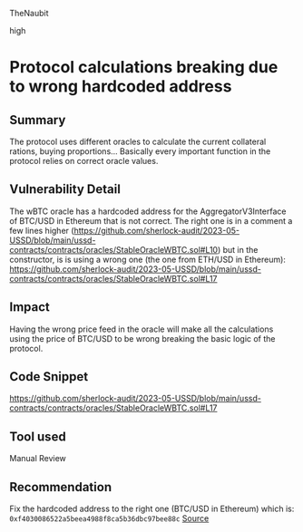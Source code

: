 TheNaubit

high

# Protocol calculations breaking due to wrong hardcoded address

## Summary
The protocol uses different oracles to calculate the current collateral rations, buying proportions... Basically every important function in the protocol relies on correct oracle values.

## Vulnerability Detail
The wBTC oracle has a hardcoded address for the AggregatorV3Interface of BTC/USD in Ethereum that is not correct. The right one is in a comment a few lines higher (https://github.com/sherlock-audit/2023-05-USSD/blob/main/ussd-contracts/contracts/oracles/StableOracleWBTC.sol#L10) but in the constructor, is is using a wrong one (the one from ETH/USD in Ethereum):
https://github.com/sherlock-audit/2023-05-USSD/blob/main/ussd-contracts/contracts/oracles/StableOracleWBTC.sol#L17

## Impact
Having the wrong price feed in the oracle will make all the calculations using the price of BTC/USD to be wrong breaking the basic logic of the protocol.

## Code Snippet
https://github.com/sherlock-audit/2023-05-USSD/blob/main/ussd-contracts/contracts/oracles/StableOracleWBTC.sol#L17

## Tool used

Manual Review

## Recommendation
Fix the hardcoded address to the right one (BTC/USD in Ethereum) which is: `0xf4030086522a5beea4988f8ca5b36dbc97bee88c` [Source](https://data.chain.link/ethereum/mainnet/crypto-usd/btc-usd)
